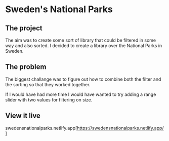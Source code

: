# Sweden's National Parks

## The project

The aim was to create some sort of library that could be filtered in some way and also sorted. I decided to create a library over the National Parks in Sweden.

## The problem

The biggest challange was to figure out how to combine both the filter and the sorting so that they worked together.

If I would have had more time I would have wanted to try adding a range slider with two values for filtering on size.

## View it live

swedensnationalparks.netlify.app[https://swedensnationalparks.netlify.app/]
